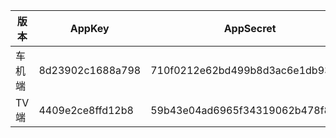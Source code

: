 | 版本  | AppKey           | AppSecret                        | build   | mobi_app       | c_locale | channel | platform | s_locale |
|-----|------------------|----------------------------------|---------|----------------|----------|---------|----------|----------|
| 车机端 | 8d23902c1688a798 | 710f0212e62bd499b8d3ac6e1db9302a | 2040018 | mobi_app       | zh_CN    | website | android  | zh_CN    |
| TV端 | 4409e2ce8ffd12b8 | 59b43e04ad6965f34319062b478f83dd | 105301  | android_tv_yst |          | master  | android  |          |
